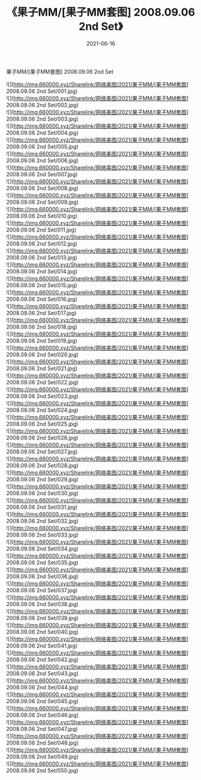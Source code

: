 ﻿---
layout: post
title:  《果子MM/[果子MM套图] 2008.09.06 2nd Set》
date:   2021-06-16
img: http://img.660000.xyz/Sharelink/网络美图/2021/果子MM/[果子MM套图] 2008.09.06 2nd Set/000.jpg
categories: [美女, 清纯, 唯美]
---

果子MM/[果子MM套图] 2008.09.06 2nd Set

 ![](http://img.660000.xyz/Sharelink/网络美图/2021/果子MM/[果子MM套图] 2008.09.06 2nd Set/001.jpg) <br>![](http://img.660000.xyz/Sharelink/网络美图/2021/果子MM/[果子MM套图] 2008.09.06 2nd Set/002.jpg) <br>![](http://img.660000.xyz/Sharelink/网络美图/2021/果子MM/[果子MM套图] 2008.09.06 2nd Set/003.jpg) <br>![](http://img.660000.xyz/Sharelink/网络美图/2021/果子MM/[果子MM套图] 2008.09.06 2nd Set/004.jpg) <br>![](http://img.660000.xyz/Sharelink/网络美图/2021/果子MM/[果子MM套图] 2008.09.06 2nd Set/005.jpg) <br>![](http://img.660000.xyz/Sharelink/网络美图/2021/果子MM/[果子MM套图] 2008.09.06 2nd Set/006.jpg) <br>![](http://img.660000.xyz/Sharelink/网络美图/2021/果子MM/[果子MM套图] 2008.09.06 2nd Set/007.jpg) <br>![](http://img.660000.xyz/Sharelink/网络美图/2021/果子MM/[果子MM套图] 2008.09.06 2nd Set/008.jpg) <br>![](http://img.660000.xyz/Sharelink/网络美图/2021/果子MM/[果子MM套图] 2008.09.06 2nd Set/009.jpg) <br>![](http://img.660000.xyz/Sharelink/网络美图/2021/果子MM/[果子MM套图] 2008.09.06 2nd Set/010.jpg) <br>![](http://img.660000.xyz/Sharelink/网络美图/2021/果子MM/[果子MM套图] 2008.09.06 2nd Set/011.jpg) <br>![](http://img.660000.xyz/Sharelink/网络美图/2021/果子MM/[果子MM套图] 2008.09.06 2nd Set/012.jpg) <br>![](http://img.660000.xyz/Sharelink/网络美图/2021/果子MM/[果子MM套图] 2008.09.06 2nd Set/013.jpg) <br>![](http://img.660000.xyz/Sharelink/网络美图/2021/果子MM/[果子MM套图] 2008.09.06 2nd Set/014.jpg) <br>![](http://img.660000.xyz/Sharelink/网络美图/2021/果子MM/[果子MM套图] 2008.09.06 2nd Set/015.jpg) <br>![](http://img.660000.xyz/Sharelink/网络美图/2021/果子MM/[果子MM套图] 2008.09.06 2nd Set/016.jpg) <br>![](http://img.660000.xyz/Sharelink/网络美图/2021/果子MM/[果子MM套图] 2008.09.06 2nd Set/017.jpg) <br>![](http://img.660000.xyz/Sharelink/网络美图/2021/果子MM/[果子MM套图] 2008.09.06 2nd Set/018.jpg) <br>![](http://img.660000.xyz/Sharelink/网络美图/2021/果子MM/[果子MM套图] 2008.09.06 2nd Set/019.jpg) <br>![](http://img.660000.xyz/Sharelink/网络美图/2021/果子MM/[果子MM套图] 2008.09.06 2nd Set/020.jpg) <br>![](http://img.660000.xyz/Sharelink/网络美图/2021/果子MM/[果子MM套图] 2008.09.06 2nd Set/021.jpg) <br>![](http://img.660000.xyz/Sharelink/网络美图/2021/果子MM/[果子MM套图] 2008.09.06 2nd Set/022.jpg) <br>![](http://img.660000.xyz/Sharelink/网络美图/2021/果子MM/[果子MM套图] 2008.09.06 2nd Set/023.jpg) <br>![](http://img.660000.xyz/Sharelink/网络美图/2021/果子MM/[果子MM套图] 2008.09.06 2nd Set/024.jpg) <br>![](http://img.660000.xyz/Sharelink/网络美图/2021/果子MM/[果子MM套图] 2008.09.06 2nd Set/025.jpg) <br>![](http://img.660000.xyz/Sharelink/网络美图/2021/果子MM/[果子MM套图] 2008.09.06 2nd Set/026.jpg) <br>![](http://img.660000.xyz/Sharelink/网络美图/2021/果子MM/[果子MM套图] 2008.09.06 2nd Set/027.jpg) <br>![](http://img.660000.xyz/Sharelink/网络美图/2021/果子MM/[果子MM套图] 2008.09.06 2nd Set/028.jpg) <br>![](http://img.660000.xyz/Sharelink/网络美图/2021/果子MM/[果子MM套图] 2008.09.06 2nd Set/029.jpg) <br>![](http://img.660000.xyz/Sharelink/网络美图/2021/果子MM/[果子MM套图] 2008.09.06 2nd Set/030.jpg) <br>![](http://img.660000.xyz/Sharelink/网络美图/2021/果子MM/[果子MM套图] 2008.09.06 2nd Set/031.jpg) <br>![](http://img.660000.xyz/Sharelink/网络美图/2021/果子MM/[果子MM套图] 2008.09.06 2nd Set/032.jpg) <br>![](http://img.660000.xyz/Sharelink/网络美图/2021/果子MM/[果子MM套图] 2008.09.06 2nd Set/033.jpg) <br>![](http://img.660000.xyz/Sharelink/网络美图/2021/果子MM/[果子MM套图] 2008.09.06 2nd Set/034.jpg) <br>![](http://img.660000.xyz/Sharelink/网络美图/2021/果子MM/[果子MM套图] 2008.09.06 2nd Set/035.jpg) <br>![](http://img.660000.xyz/Sharelink/网络美图/2021/果子MM/[果子MM套图] 2008.09.06 2nd Set/036.jpg) <br>![](http://img.660000.xyz/Sharelink/网络美图/2021/果子MM/[果子MM套图] 2008.09.06 2nd Set/037.jpg) <br>![](http://img.660000.xyz/Sharelink/网络美图/2021/果子MM/[果子MM套图] 2008.09.06 2nd Set/038.jpg) <br>![](http://img.660000.xyz/Sharelink/网络美图/2021/果子MM/[果子MM套图] 2008.09.06 2nd Set/039.jpg) <br>![](http://img.660000.xyz/Sharelink/网络美图/2021/果子MM/[果子MM套图] 2008.09.06 2nd Set/040.jpg) <br>![](http://img.660000.xyz/Sharelink/网络美图/2021/果子MM/[果子MM套图] 2008.09.06 2nd Set/041.jpg) <br>![](http://img.660000.xyz/Sharelink/网络美图/2021/果子MM/[果子MM套图] 2008.09.06 2nd Set/042.jpg) <br>![](http://img.660000.xyz/Sharelink/网络美图/2021/果子MM/[果子MM套图] 2008.09.06 2nd Set/043.jpg) <br>![](http://img.660000.xyz/Sharelink/网络美图/2021/果子MM/[果子MM套图] 2008.09.06 2nd Set/044.jpg) <br>![](http://img.660000.xyz/Sharelink/网络美图/2021/果子MM/[果子MM套图] 2008.09.06 2nd Set/045.jpg) <br>![](http://img.660000.xyz/Sharelink/网络美图/2021/果子MM/[果子MM套图] 2008.09.06 2nd Set/046.jpg) <br>![](http://img.660000.xyz/Sharelink/网络美图/2021/果子MM/[果子MM套图] 2008.09.06 2nd Set/047.jpg) <br>![](http://img.660000.xyz/Sharelink/网络美图/2021/果子MM/[果子MM套图] 2008.09.06 2nd Set/048.jpg) <br>![](http://img.660000.xyz/Sharelink/网络美图/2021/果子MM/[果子MM套图] 2008.09.06 2nd Set/049.jpg) <br>![](http://img.660000.xyz/Sharelink/网络美图/2021/果子MM/[果子MM套图] 2008.09.06 2nd Set/050.jpg) <br>